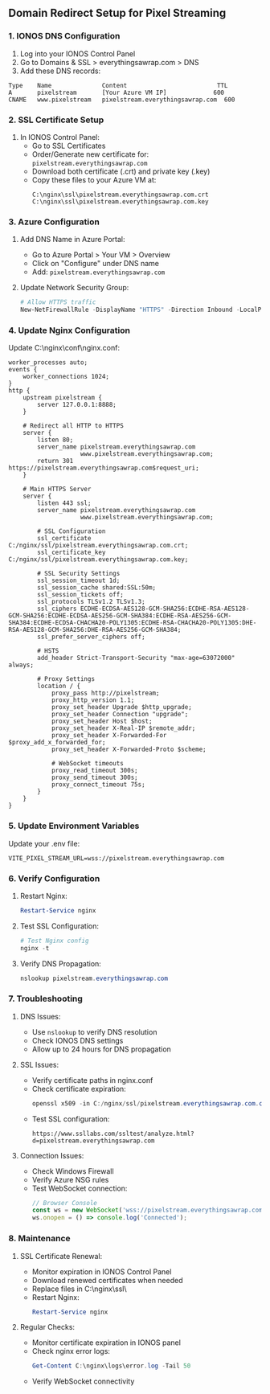 ## Domain Redirect Setup for Pixel Streaming

### 1. IONOS DNS Configuration

1. Log into your IONOS Control Panel
2. Go to Domains & SSL > everythingsawrap.com > DNS
3. Add these DNS records:

```
Type    Name              Content                         TTL
A       pixelstream       [Your Azure VM IP]             600
CNAME   www.pixelstream   pixelstream.everythingsawrap.com  600
```

### 2. SSL Certificate Setup

1. In IONOS Control Panel:
   - Go to SSL Certificates
   - Order/Generate new certificate for: `pixelstream.everythingsawrap.com`
   - Download both certificate (.crt) and private key (.key)
   - Copy these files to your Azure VM at:
     ```
     C:\nginx\ssl\pixelstream.everythingsawrap.com.crt
     C:\nginx\ssl\pixelstream.everythingsawrap.com.key
     ```

### 3. Azure Configuration

1. Add DNS Name in Azure Portal:
   - Go to Azure Portal > Your VM > Overview
   - Click on "Configure" under DNS name
   - Add: `pixelstream.everythingsawrap.com`

2. Update Network Security Group:
   ```powershell
   # Allow HTTPS traffic
   New-NetFirewallRule -DisplayName "HTTPS" -Direction Inbound -LocalPort 443 -Protocol TCP -Action Allow
   ```

### 4. Update Nginx Configuration

Update C:\nginx\conf\nginx.conf:

```nginx
worker_processes auto;
events {
    worker_connections 1024;
}
http {
    upstream pixelstream {
        server 127.0.0.1:8888;
    }

    # Redirect all HTTP to HTTPS
    server {
        listen 80;
        server_name pixelstream.everythingsawrap.com
                    www.pixelstream.everythingsawrap.com;
        return 301 https://pixelstream.everythingsawrap.com$request_uri;
    }

    # Main HTTPS Server
    server {
        listen 443 ssl;
        server_name pixelstream.everythingsawrap.com
                    www.pixelstream.everythingsawrap.com;

        # SSL Configuration
        ssl_certificate C:/nginx/ssl/pixelstream.everythingsawrap.com.crt;
        ssl_certificate_key C:/nginx/ssl/pixelstream.everythingsawrap.com.key;
        
        # SSL Security Settings
        ssl_session_timeout 1d;
        ssl_session_cache shared:SSL:50m;
        ssl_session_tickets off;
        ssl_protocols TLSv1.2 TLSv1.3;
        ssl_ciphers ECDHE-ECDSA-AES128-GCM-SHA256:ECDHE-RSA-AES128-GCM-SHA256:ECDHE-ECDSA-AES256-GCM-SHA384:ECDHE-RSA-AES256-GCM-SHA384:ECDHE-ECDSA-CHACHA20-POLY1305:ECDHE-RSA-CHACHA20-POLY1305:DHE-RSA-AES128-GCM-SHA256:DHE-RSA-AES256-GCM-SHA384;
        ssl_prefer_server_ciphers off;
        
        # HSTS
        add_header Strict-Transport-Security "max-age=63072000" always;

        # Proxy Settings
        location / {
            proxy_pass http://pixelstream;
            proxy_http_version 1.1;
            proxy_set_header Upgrade $http_upgrade;
            proxy_set_header Connection "upgrade";
            proxy_set_header Host $host;
            proxy_set_header X-Real-IP $remote_addr;
            proxy_set_header X-Forwarded-For $proxy_add_x_forwarded_for;
            proxy_set_header X-Forwarded-Proto $scheme;

            # WebSocket timeouts
            proxy_read_timeout 300s;
            proxy_send_timeout 300s;
            proxy_connect_timeout 75s;
        }
    }
}
```

### 5. Update Environment Variables

Update your .env file:
```env
VITE_PIXEL_STREAM_URL=wss://pixelstream.everythingsawrap.com
```

### 6. Verify Configuration

1. Restart Nginx:
   ```powershell
   Restart-Service nginx
   ```

2. Test SSL Configuration:
   ```powershell
   # Test Nginx config
   nginx -t
   ```

3. Verify DNS Propagation:
   ```powershell
   nslookup pixelstream.everythingsawrap.com
   ```

### 7. Troubleshooting

1. DNS Issues:
   - Use `nslookup` to verify DNS resolution
   - Check IONOS DNS settings
   - Allow up to 24 hours for DNS propagation

2. SSL Issues:
   - Verify certificate paths in nginx.conf
   - Check certificate expiration:
     ```powershell
     openssl x509 -in C:/nginx/ssl/pixelstream.everythingsawrap.com.crt -noout -dates
     ```
   - Test SSL configuration:
     ```
     https://www.ssllabs.com/ssltest/analyze.html?d=pixelstream.everythingsawrap.com
     ```

3. Connection Issues:
   - Check Windows Firewall
   - Verify Azure NSG rules
   - Test WebSocket connection:
     ```javascript
     // Browser Console
     const ws = new WebSocket('wss://pixelstream.everythingsawrap.com');
     ws.onopen = () => console.log('Connected');
     ```

### 8. Maintenance

1. SSL Certificate Renewal:
   - Monitor expiration in IONOS Control Panel
   - Download renewed certificates when needed
   - Replace files in C:\nginx\ssl\
   - Restart Nginx:
     ```powershell
     Restart-Service nginx
     ```

2. Regular Checks:
   - Monitor certificate expiration in IONOS panel
   - Check nginx error logs:
     ```powershell
     Get-Content C:\nginx\logs\error.log -Tail 50
     ```
   - Verify WebSocket connectivity